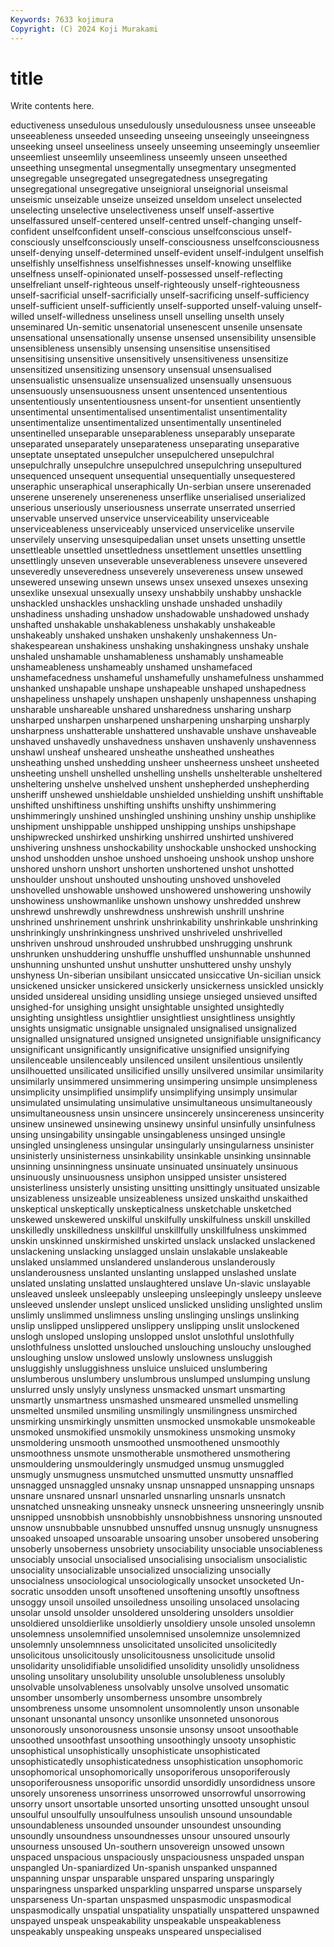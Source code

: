 ```yaml
---
Keywords: 7633 kojimura
Copyright: (C) 2024 Koji Murakami
---
```


# title

Write contents here.



eductiveness unsedulous unsedulously unsedulousness unsee unseeable unseeableness unseeded unseeding
unseeing unseeingly unseeingness unseeking unseel unseeliness unseely unseeming unseemingly unseemlier
unseemliest unseemlily unseemliness unseemly unseen unseethed unseething unsegmental unsegmentally unsegmentary
unsegmented unsegregable unsegregated unsegregatedness unsegregating unsegregational unsegregative unseignioral unseignorial unseismal
unseismic unseizable unseize unseized unseldom unselect unselected unselecting unselective unselectiveness
unself unself-assertive unselfassured unself-centered unself-centred unself-changing unself-confident unselfconfident unself-conscious unselfconscious
unself-consciously unselfconsciously unself-consciousness unselfconsciousness unself-denying unself-determined unself-evident unself-indulgent unselfish unselfishly
unselfishness unselfishnesses unself-knowing unselflike unselfness unself-opinionated unself-possessed unself-reflecting unselfreliant unself-righteous
unself-righteously unself-righteousness unself-sacrificial unself-sacrificially unself-sacrificing unself-sufficiency unself-sufficient unself-sufficiently unself-supported unself-valuing
unself-willed unself-willedness unseliness unsell unselling unselth unsely unseminared Un-semitic unsenatorial
unsenescent unsenile unsensate unsensational unsensationally unsense unsensed unsensibility unsensible unsensibleness
unsensibly unsensing unsensitise unsensitised unsensitising unsensitive unsensitively unsensitiveness unsensitize unsensitized
unsensitizing unsensory unsensual unsensualised unsensualistic unsensualize unsensualized unsensually unsensuous unsensuously
unsensuousness unsent unsentenced unsententious unsententiously unsententiousness unsent-for unsentient unsentiently unsentimental
unsentimentalised unsentimentalist unsentimentality unsentimentalize unsentimentalized unsentimentally unsentineled unsentinelled unseparable unseparableness
unseparably unseparate unseparated unseparately unseparateness unseparating unseparative unseptate unseptated unsepulcher
unsepulchered unsepulchral unsepulchrally unsepulchre unsepulchred unsepulchring unsepultured unsequenced unsequent unsequential
unsequentially unsequestered unseraphic unseraphical unseraphically Un-serbian unsere unserenaded unserene unserenely
unsereneness unserflike unserialised unserialized unserious unseriously unseriousness unserrate unserrated unserried
unservable unserved unservice unserviceability unserviceable unserviceableness unserviceably unserviced unservicelike unservile
unservilely unserving unsesquipedalian unset unsets unsetting unsettle unsettleable unsettled unsettledness
unsettlement unsettles unsettling unsettlingly unseven unseverable unseverableness unsevere unsevered unseveredly
unseveredness unseverely unsevereness unsew unsewed unsewered unsewing unsewn unsews unsex
unsexed unsexes unsexing unsexlike unsexual unsexually unsexy unshabbily unshabby unshackle
unshackled unshackles unshackling unshade unshaded unshadily unshadiness unshading unshadow unshadowable
unshadowed unshady unshafted unshakable unshakableness unshakably unshakeable unshakeably unshaked unshaken
unshakenly unshakenness Un-shakespearean unshakiness unshaking unshakingness unshaky unshale unshaled unshamable
unshamableness unshamably unshameable unshameableness unshameably unshamed unshamefaced unshamefacedness unshameful unshamefully
unshamefulness unshammed unshanked unshapable unshape unshapeable unshaped unshapedness unshapeliness unshapely
unshapen unshapenly unshapenness unshaping unsharable unshareable unshared unsharedness unsharing unsharp
unsharped unsharpen unsharpened unsharpening unsharping unsharply unsharpness unshatterable unshattered unshavable
unshave unshaveable unshaved unshavedly unshavedness unshaven unshavenly unshavenness unshawl unsheaf
unsheared unsheathe unsheathed unsheathes unsheathing unshed unshedding unsheer unsheerness unsheet
unsheeted unsheeting unshell unshelled unshelling unshells unshelterable unsheltered unsheltering unshelve
unshelved unshent unshepherded unshepherding unsheriff unshewed unshieldable unshielded unshielding unshift
unshiftable unshifted unshiftiness unshifting unshifts unshifty unshimmering unshimmeringly unshined unshingled
unshining unshiny unship unshiplike unshipment unshippable unshipped unshipping unships unshipshape
unshipwrecked unshirked unshirking unshirred unshirted unshivered unshivering unshness unshockability unshockable
unshocked unshocking unshod unshodden unshoe unshoed unshoeing unshook unshop unshore
unshored unshorn unshort unshorten unshortened unshot unshotted unshoulder unshout unshouted
unshouting unshoved unshoveled unshovelled unshowable unshowed unshowered unshowering unshowily unshowiness
unshowmanlike unshown unshowy unshredded unshrew unshrewd unshrewdly unshrewdness unshrewish unshrill
unshrine unshrined unshrinement unshrink unshrinkability unshrinkable unshrinking unshrinkingly unshrinkingness unshrived
unshriveled unshrivelled unshriven unshroud unshrouded unshrubbed unshrugging unshrunk unshrunken unshuddering
unshuffle unshuffled unshunnable unshunned unshunning unshunted unshut unshutter unshuttered unshy
unshyly unshyness Un-siberian unsibilant unsiccated unsiccative Un-sicilian unsick unsickened unsicker
unsickered unsickerly unsickerness unsickled unsickly unsided unsidereal unsiding unsidling unsiege
unsieged unsieved unsifted unsighed-for unsighing unsight unsightable unsighted unsightedly unsighting
unsightless unsightlier unsightliest unsightliness unsightly unsights unsigmatic unsignable unsignaled unsignalised
unsignalized unsignalled unsignatured unsigned unsigneted unsignifiable unsignificancy unsignificant unsignificantly unsignificative
unsignified unsignifying unsilenceable unsilenceably unsilenced unsilent unsilentious unsilently unsilhouetted unsilicated
unsilicified unsilly unsilvered unsimilar unsimilarity unsimilarly unsimmered unsimmering unsimpering unsimple
unsimpleness unsimplicity unsimplified unsimplify unsimplifying unsimply unsimular unsimulated unsimulating unsimulative
unsimultaneous unsimultaneously unsimultaneousness unsin unsincere unsincerely unsincereness unsincerity unsinew unsinewed
unsinewing unsinewy unsinful unsinfully unsinfulness unsing unsingability unsingable unsingableness unsinged
unsingle unsingled unsingleness unsingular unsingularly unsingularness unsinister unsinisterly unsinisterness unsinkability
unsinkable unsinking unsinnable unsinning unsinningness unsinuate unsinuated unsinuately unsinuous unsinuously
unsinuousness unsiphon unsipped unsister unsistered unsisterliness unsisterly unsisting unsitting unsittingly
unsituated unsizable unsizableness unsizeable unsizeableness unsized unskaithd unskaithed unskeptical unskeptically
unskepticalness unsketchable unsketched unskewed unskewered unskilful unskilfully unskilfulness unskill unskilled
unskilledly unskilledness unskillful unskillfully unskillfulness unskimmed unskin unskinned unskirmished unskirted
unslack unslacked unslackened unslackening unslacking unslagged unslain unslakable unslakeable unslaked
unslammed unslandered unslanderous unslanderously unslanderousness unslanted unslanting unslapped unslashed unslate
unslated unslating unslatted unslaughtered unslave Un-slavic unslayable unsleaved unsleek unsleepably
unsleeping unsleepingly unsleepy unsleeve unsleeved unslender unslept unsliced unslicked unsliding
unslighted unslim unslimly unslimmed unslimness unsling unslinging unslings unslinking unslip
unslipped unslippered unslippery unslipping unslit unslockened unslogh unsloped unsloping unslopped
unslot unslothful unslothfully unslothfulness unslotted unslouched unslouching unslouchy unsloughed unsloughing
unslow unslowed unslowly unslowness unsluggish unsluggishly unsluggishness unsluice unsluiced unslumbering
unslumberous unslumbery unslumbrous unslumped unslumping unslung unslurred unsly unslyly unslyness
unsmacked unsmart unsmarting unsmartly unsmartness unsmashed unsmeared unsmelled unsmelling unsmelted
unsmiled unsmiling unsmilingly unsmilingness unsmirched unsmirking unsmirkingly unsmitten unsmocked unsmokable
unsmokeable unsmoked unsmokified unsmokily unsmokiness unsmoking unsmoky unsmoldering unsmooth unsmoothed
unsmoothened unsmoothly unsmoothness unsmote unsmotherable unsmothered unsmothering unsmouldering unsmoulderingly unsmudged
unsmug unsmuggled unsmugly unsmugness unsmutched unsmutted unsmutty unsnaffled unsnagged unsnaggled
unsnaky unsnap unsnapped unsnapping unsnaps unsnare unsnared unsnarl unsnarled unsnarling
unsnarls unsnatch unsnatched unsneaking unsneaky unsneck unsneering unsneeringly unsnib unsnipped
unsnobbish unsnobbishly unsnobbishness unsnoring unsnouted unsnow unsnubbable unsnubbed unsnuffed unsnug
unsnugly unsnugness unsoaked unsoaped unsoarable unsoaring unsober unsobered unsobering unsoberly
unsoberness unsobriety unsociability unsociable unsociableness unsociably unsocial unsocialised unsocialising unsocialism
unsocialistic unsociality unsocializable unsocialized unsocializing unsocially unsocialness unsociological unsociologically unsocket
unsocketed Un-socratic unsodden unsoft unsoftened unsoftening unsoftly unsoftness unsoggy unsoil
unsoiled unsoiledness unsoiling unsolaced unsolacing unsolar unsold unsolder unsoldered unsoldering
unsolders unsoldier unsoldiered unsoldierlike unsoldierly unsoldiery unsole unsoled unsolemn unsolemness
unsolemnified unsolemnised unsolemnize unsolemnized unsolemnly unsolemnness unsolicitated unsolicited unsolicitedly unsolicitous
unsolicitously unsolicitousness unsolicitude unsolid unsolidarity unsolidifiable unsolidified unsolidity unsolidly unsolidness
unsoling unsolitary unsolubility unsoluble unsolubleness unsolubly unsolvable unsolvableness unsolvably unsolve
unsolved unsomatic unsomber unsomberly unsomberness unsombre unsombrely unsombreness unsome unsomnolent
unsomnolently unson unsonable unsonant unsonantal unsoncy unsonlike unsonneted unsonorous unsonorously
unsonorousness unsonsie unsonsy unsoot unsoothable unsoothed unsoothfast unsoothing unsoothingly unsooty
unsophistic unsophistical unsophistically unsophisticate unsophisticated unsophisticatedly unsophisticatedness unsophistication unsophomoric unsophomorical
unsophomorically unsoporiferous unsoporiferously unsoporiferousness unsoporific unsordid unsordidly unsordidness unsore unsorely
unsoreness unsorriness unsorrowed unsorrowful unsorrowing unsorry unsort unsortable unsorted unsorting
unsotted unsought unsoul unsoulful unsoulfully unsoulfulness unsoulish unsound unsoundable unsoundableness
unsounded unsounder unsoundest unsounding unsoundly unsoundness unsoundnesses unsour unsoured unsourly
unsourness unsoused Un-southern unsovereign unsowed unsown unspaced unspacious unspaciously unspaciousness
unspaded unspan unspangled Un-spaniardized Un-spanish unspanked unspanned unspanning unspar unsparable
unspared unsparing unsparingly unsparingness unsparked unsparkling unsparred unsparse unsparsely unsparseness
Un-spartan unspasmed unspasmodic unspasmodical unspasmodically unspatial unspatiality unspatially unspattered unspawned
unspayed unspeak unspeakability unspeakable unspeakableness unspeakably unspeaking unspeaks unspeared unspecialised
